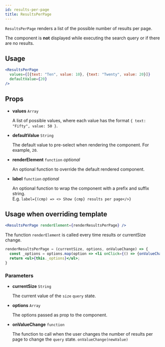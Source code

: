 ```yaml
---
id: results-per-page
title: ResultsPerPage
---
```


`ResultsPerPage` renders a list of the possible number of results per page.

The component is **not** displayed while executing the search query or if there are no results.

## Usage

```jsx
<ResultsPerPage
  values={[{text: "Ten", value: 10}, {text: "Twenty", value: 20}]}
  defaultValue={20}
/>
```

## Props

* **values** `Array`

  A list of possible values, where each value has the format `{ text: "Fifty", value: 50 }`.

* **defaultValue** `String`

  The default value to pre-select when rendering the component. For example, `20`.

* **renderElement** `function` *optional*

  An optional function to override the default rendered component.

- **label** `function` _optional_

  An optional function to wrap the component with a prefix and suffix string. <br />
  E.g. `label={(cmp) => <> Show {cmp} results per page</>}`

## Usage when overriding template

```jsx
<ResultsPerPage renderElement={renderResultsPerPage} />
```

The function `renderElement` is called every time results or currentSize change.

```jsx
renderResultsPerPage = (currentSize, options, onValueChange) => {
  const _options = options.map(option => <li onClick={() => {onValueChange(option.value)}}>{option.text}</li>);
  return <ul>{this._options}</ul>;
}
```

### Parameters

* **currentSize** `String`

  The current value of the `size` `query` state.

* **options** `Array`

  The options passed as prop to the component.

* **onValueChange** `function`

  The function to call when the user changes the number of results per page to change the `query` state. `onValueChange(newValue)`
